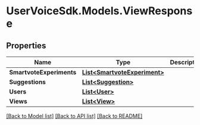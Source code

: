 # UserVoiceSdk.Models.ViewResponse
## Properties

Name | Type | Description | Notes
------------ | ------------- | ------------- | -------------
**SmartvoteExperiments** | [**List&lt;SmartvoteExperiment&gt;**](SmartvoteExperiment.md) |  | [optional] 
**Suggestions** | [**List&lt;Suggestion&gt;**](Suggestion.md) |  | [optional] 
**Users** | [**List&lt;User&gt;**](User.md) |  | [optional] 
**Views** | [**List&lt;View&gt;**](View.md) |  | [optional] 

[[Back to Model list]](../README.md#documentation-for-models) [[Back to API list]](../README.md#documentation-for-api-endpoints) [[Back to README]](../README.md)

